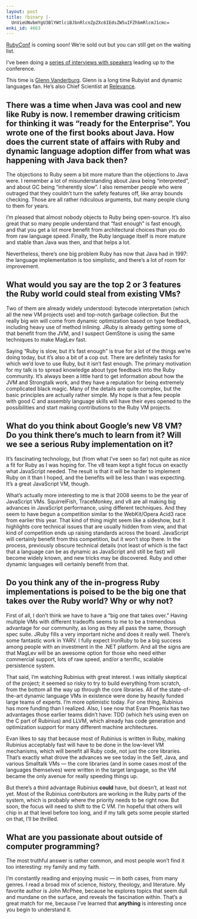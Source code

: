 ```yaml
---
layout: post
title: !binary |-
  UnVieUNvbmYgU3BlYWtlciBJbnRlcnZpZXc6IEdsZW5uIFZhbmRlcmJ1cmc=
enki_id: 4663
---
```


[RubyConf](http://rubyconf.org) is coming soon! We’re sold out but you
can still get on the waiting list.

I’ve been doing a [series of interviews with
speakers](http://chadfowler.com/rubyconf-speaker-interviews) leading up
to the conference.

This time is [Glenn Vanderburg](http://vanderburg.org/). Glenn is a long
time Rubyist and dynamic languages fan. He’s also Chief Scientist at
[Relevance](http://thinkrelevance.com/).

There was a time when Java was cool and new like Ruby is now. I remember drawing criticism for thinking it was “ready for the Enterprise”. You wrote one of the first books about Java. How does the current state of affairs with Ruby and dynamic language adoption differ from what was happening with Java back then?
-------------------------------------------------------------------------------------------------------------------------------------------------------------------------------------------------------------------------------------------------------------------------------------------------------------------------

The objections to Ruby seem a bit more mature than the objections to
Java were. I remember a lot of misunderstanding about Java being
“interpreted”, and about GC being “inherently slow”. I also remember
people who were outraged that they couldn’t turn the safety features
off, like array bounds checking. Those are all rather ridiculous
arguments, but many people clung to them for years.

I’m pleased that almost nobody objects to Ruby being open-source. It’s
also great that so many people understand that “fast enough” is fast
enough, and that you get a lot more benefit from architectural choices
than you do from raw language speed. Finally, the Ruby language itself
is more mature and stable than Java was then, and that helps a lot.

Nevertheless, there’s one big problem Ruby has now that Java had in
1997: the language implementation is too simplistic, and there’s a lot
of room for improvement.

What would you say are the top 2 or 3 features the Ruby world could steal from existing VMs?
--------------------------------------------------------------------------------------------

Two of them are already widely understood: bytecode interpretation
(which all the new VM projects use) and top-notch garbage collection.
But the really big win will come from dynamic optimization based on type
feedback, including heavy use of method inlining. JRuby is already
getting some of that benefit from the JVM, and I suspect GemStone is
using the same techniques to make MagLev fast.

Saying “Ruby is slow, but it’s fast enough” is true for a lot of the
things we’re doing today, but it’s also a bit of a cop out. There are
definitely tasks for which we’d love to use Ruby, but it isn’t fast
enough. The primary motivation for my talk is to spread knowledge about
type feedback into the Ruby community. It’s always been a little hard to
get information about how the JVM and Strongtalk work, and they have a
reputation for being extremely complicated black magic. Many of the
details are quite complex, but the basic principles are actually rather
simple. My hope is that a few people with good C and assembly language
skills will have their eyes opened to the possibilities and start making
contributions to the Ruby VM projects.

What do you think about Google’s new V8 VM? Do you think there’s much to learn from it? Will we see a serious Ruby implementation on it?
----------------------------------------------------------------------------------------------------------------------------------------

It’s fascinating technology, but (from what I’ve seen so far) not quite
as nice a fit for Ruby as I was hoping for. The v8 team kept a tight
focus on exactly what JavaScript needed. The result is that it will be
harder to implement Ruby on it than I hoped, and the benefits will be
less than I was expecting. It’s a great JavaScript VM, though.

What’s actually more interesting to me is that 2008 seems to be the year
of JavaScript VMs. SquirrelFish, TraceMonkey, and v8 are all making big
advances in JavaScript performance, using different techniques. And they
seem to have begun a competition similar to the WebKit/Opera Acid3 race
from earlier this year. That kind of thing might seem like a sideshow,
but it highlights core technical issues that are usually hidden from
view, and that kind of competition ends up raising standards across the
board. JavaScript will certainly benefit from this competition, but it
won’t stop there. In the process, previously obscure technical details
(not least of which is the fact that a language can be as dynamic as
JavaScript and still be fast) will become widely known, and new tricks
may be discovered. Ruby and other dynamic languages will certainly
benefit from that.

Do you think any of the in-progress Ruby implementations is poised to be the big one that takes over the Ruby world? Why or why not?
------------------------------------------------------------------------------------------------------------------------------------

First of all, I don’t think we have to have a “big one that takes over.”
Having multiple VMs with different tradeoffs seems to me to be a
tremendous advantage for our community, as long as they all pass the
same, thorough spec suite. JRuby fills a very important niche and does
it really well. There’s some fantastic work in YARV. I fully expect
IronRuby to be a big success among people with an investment in the .NET
platform. And all the signs are that MagLev will be an awesome option
for those who need either commercial support, lots of raw speed, and/or
a terrific, scalable persistence system.

That said, I’m watching Rubinius with great interest. I was initially
skeptical of the project; it seemed so risky to try to build everything
from scratch, from the bottom all the way up through the core libraries.
All of the state-of-the-art dynamic language VMs in existence were done
by heavily funded large teams of experts. I’m more optimistic today. For
one thing, Rubinius has more funding than I realized. Also, I see now
that Evan Phoenix has two advantages those earlier teams didn’t have:
TDD (which he’s using even on the C<span class="underline"></span> part
of Rubinius) and LLVM, which already has code generation and
optimization support for many different machine architectures.

Evan likes to say that because most of Rubinius is written in Ruby,
making Rubinius acceptably fast will have to be done in the low-level VM
mechanisms, which will benefit all Ruby code, not just the core
libraries. That’s exactly what drove the advances we see today in the
Self, Java, and various Smalltalk VMs — the core libraries (and in some
cases most of the languages themselves) were written in the target
language, so the VM became the only avenue for really speeding things
up.

But there’s a third advantage Rubinius **could** have, but doesn’t, at
least not yet. Most of the Rubinius contributors are working in the Ruby
parts of the system, which is probably where the priority needs to be
right now. But soon, the focus will need to shift to the C<span
class="underline"></span> VM. I’m hopeful that others will chip in at
that level before too long, and if my talk gets some people started on
that, I’ll be thrilled.

What are you passionate about outside of computer programming?
--------------------------------------------------------------

The most truthful answer is rather common, and most people won’t find it
too interesting: my family and my faith.

I’m constantly reading and enjoying music — in both cases, from many
genres. I read a broad mix of science, history, theology, and
literature. My favorite author is John McPhee, because he explores
topics that seem dull and mundane on the surface, and reveals the
fascination within. That’s a great match for me, because I’ve learned
that **anything** is interesting once you begin to understand it.
